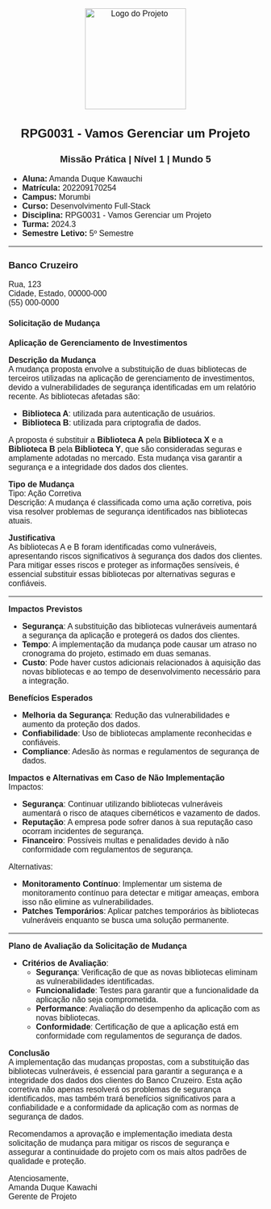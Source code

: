 <style>
.custom-font {
  font-family: 'Arial', sans-serif; 
  font-size: 16px;
}
</style>

<div class="custom-font">

<p align="center">
<img src="https://i.pinimg.com/originals/1a/21/6f/1a216fb0afdce66e7ffd9c9dbfce393b.jpg" alt="Logo do Projeto" width="200"/>
</p>
<h2 align="center">RPG0031  - Vamos Gerenciar um Projeto</h2>
<h3 align="center">Missão Prática | Nível 1 | Mundo 5</h3>

* **Aluna:** Amanda Duque Kawauchi
* **Matrícula:** 202209170254
* **Campus:** Morumbi
* **Curso:** Desenvolvimento Full-Stack
* **Disciplina:** RPG0031  - Vamos Gerenciar um Projeto
* **Turma:** 2024.3
* **Semestre Letivo:** 5º Semestre

<div style="page-break-before: always;"></div>

---

### Banco Cruzeiro
Rua, 123  
Cidade, Estado, 00000-000  
(55) 000-0000  

#### Solicitação de Mudança
**Aplicação de Gerenciamento de Investimentos**

**Descrição da Mudança**  
A mudança proposta envolve a substituição de duas bibliotecas de terceiros utilizadas na aplicação de gerenciamento de investimentos, devido a vulnerabilidades de segurança identificadas em um relatório recente. As bibliotecas afetadas são:
- **Biblioteca A**: utilizada para autenticação de usuários.
- **Biblioteca B**: utilizada para criptografia de dados.

A proposta é substituir a **Biblioteca A** pela **Biblioteca X** e a **Biblioteca B** pela **Biblioteca Y**, que são consideradas seguras e amplamente adotadas no mercado. Esta mudança visa garantir a segurança e a integridade dos dados dos clientes.

**Tipo de Mudança**  
Tipo: Ação Corretiva  
Descrição: A mudança é classificada como uma ação corretiva, pois visa resolver problemas de segurança identificados nas bibliotecas atuais.

**Justificativa**  
As bibliotecas A e B foram identificadas como vulneráveis, apresentando riscos significativos à segurança dos dados dos clientes. Para mitigar esses riscos e proteger as informações sensíveis, é essencial substituir essas bibliotecas por alternativas seguras e confiáveis.

<div style="page-break-before: always;"></div>

---
**Impactos Previstos**
- **Segurança**: A substituição das bibliotecas vulneráveis aumentará a segurança da aplicação e protegerá os dados dos clientes.
- **Tempo**: A implementação da mudança pode causar um atraso no cronograma do projeto, estimado em duas semanas.
- **Custo**: Pode haver custos adicionais relacionados à aquisição das novas bibliotecas e ao tempo de desenvolvimento necessário para a integração.

**Benefícios Esperados**
- **Melhoria da Segurança**: Redução das vulnerabilidades e aumento da proteção dos dados.
- **Confiabilidade**: Uso de bibliotecas amplamente reconhecidas e confiáveis.
- **Compliance**: Adesão às normas e regulamentos de segurança de dados.

**Impactos e Alternativas em Caso de Não Implementação**  
Impactos:
- **Segurança**: Continuar utilizando bibliotecas vulneráveis aumentará o risco de ataques cibernéticos e vazamento de dados.
- **Reputação**: A empresa pode sofrer danos à sua reputação caso ocorram incidentes de segurança.
- **Financeiro**: Possíveis multas e penalidades devido à não conformidade com regulamentos de segurança.

Alternativas:
- **Monitoramento Contínuo**: Implementar um sistema de monitoramento contínuo para detectar e mitigar ameaças, embora isso não elimine as vulnerabilidades.
- **Patches Temporários**: Aplicar patches temporários às bibliotecas vulneráveis enquanto se busca uma solução permanente.

<div style="page-break-before: always;"></div>

---
**Plano de Avaliação da Solicitação de Mudança**
- **Critérios de Avaliação**:
  - **Segurança**: Verificação de que as novas bibliotecas eliminam as vulnerabilidades identificadas.
  - **Funcionalidade**: Testes para garantir que a funcionalidade da aplicação não seja comprometida.
  - **Performance**: Avaliação do desempenho da aplicação com as novas bibliotecas.
  - **Conformidade**: Certificação de que a aplicação está em conformidade com regulamentos de segurança de dados.

**Conclusão**  
A implementação das mudanças propostas, com a substituição das bibliotecas vulneráveis, é essencial para garantir a segurança e a integridade dos dados dos clientes do Banco Cruzeiro. Esta ação corretiva não apenas resolverá os problemas de segurança identificados, mas também trará benefícios significativos para a confiabilidade e a conformidade da aplicação com as normas de segurança de dados.

Recomendamos a aprovação e implementação imediata desta solicitação de mudança para mitigar os riscos de segurança e assegurar a continuidade do projeto com os mais altos padrões de qualidade e proteção.

Atenciosamente,  
Amanda Duque Kawachi  
Gerente de Projeto
